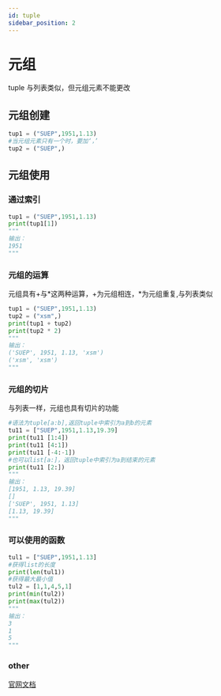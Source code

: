 ```yaml
---
id: tuple
sidebar_position: 2
---
```


# 元组
tuple 与列表类似，但元组元素不能更改
## 元组创建
```python
tup1 = ("SUEP",1951,1.13)
#当元组元素只有一个时，要加‘，’
tup2 = ("SUEP",)
```
## 元组使用
### 通过索引
```python
tup1 = ("SUEP",1951,1.13)
print(tup1[1])
"""
输出：
1951
"""
```
### 元组的运算
元组具有$+$与$*$这两种运算，$+$为元组相连，$*$为元组重复,与列表类似
```python
tup1 = ("SUEP",1951,1.13)
tup2 = ("xsm",)
print(tup1 + tup2)
print(tup2 * 2)
"""
输出：
('SUEP', 1951, 1.13, 'xsm')
('xsm', 'xsm')
"""
```
### 元组的切片
与列表一样，元组也具有切片的功能
```python
#语法为tuple[a:b],返回tuple中索引为a到b的元素
tu11 = ["SUEP",1951,1.13,19.39]
print(tu11 [1:4])
print(tu11 [4:1])
print(tu11 [-4:-1])
#也可以list[a:]，返回tuple中索引为a到结束的元素
print(tu11 [2:])
"""
输出：
[1951, 1.13, 19.39]
[]
['SUEP', 1951, 1.13]
[1.13, 19.39]
"""
```
### 可以使用的函数
```python
tul1 = ["SUEP",1951,1.13]
#获得list的长度
print(len(tul1))
#获得最大最小值
tul2 = [1,1,4,5,1]
print(min(tul2))
print(max(tul2))
"""
输出：
3
1
5
"""
```
### other
[官网文档](https://docs.python.org/zh-cn/3/tutorial/datastructures.html#tuples-and-sequences)
